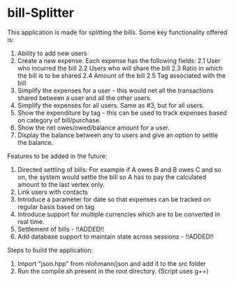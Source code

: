 # bill-Splitter
This application is made for splitting the bills. Some key functionality offered is:
1. Ability to add new users
2. Create a new expense. Each expense has the following fields:
    2.1 User who incurred the bill
    2.2 Users who will share the bill
    2.3 Ratio in which the bill is to be shared
    2.4 Amount of the bill
    2.5 Tag associated with the bill
3. Simplify the expenses for a user - this would net all the transactions shared between a user and all the other users.
4. Simplify the expenses for all users. Same as #3, but for all users.
5. Show the expenditure by tag - this can be used to track expenses based on category of bill/purchase.
6. Show the net owes/owed/balance amount for a user.
7. Display the balance between any to users and give an option to settle the balance.

Features to be added in the future:
1. Directed settling of bills: For example if A owes B and B owes C and so on, the system would settle the bill so A has to pay the calculated amount to the last vertex only.
2. Link users with contacts
3. Introduce a parameter for date so that expenses can be tracked on regular basis based on tag
4. Introduce support for multiple currencies which are to be converted in real time.
5. Settlement of bills - !!ADDED!!
6. Add database support to maintain state across sessions - !!ADDED!!

Steps to build the application:
1. Import "json.hpp" from nlohmann/json and add it to the src folder
2. Run the compile.sh present in the root directory. (Script uses g++)

